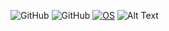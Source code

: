 ![GitHub](https://img.shields.io/github/stars/AbdelhamidLarachi?style=social) ![GitHub](https://img.shields.io/github/followers/AbdelhamidLarachi?style=social) [![OS](https://img.shields.io/badge/LinkedIn-0077B5?logo=linkedin)](https://www.linkedin.com/in/abdelhamid-larachi-2862a0206/)
![Alt Text](https://media3.giphy.com/media/x5lIgu2DDtI5IzdtUg/giphy.gif?cid=790b761125b1873debc3a9c1343a0d0e90140caf29a73d3e&rid=giphy.gif&ct=s)
